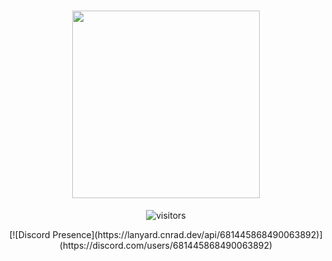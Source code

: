 <p>
  <h1 align="center"><img align="center" height="300" src="https://user-images.githubusercontent.com/62818208/105779190-1d723f80-5f6e-11eb-8069-3222ccefc988.gif"/></h2>
</p>

<p>

<p align="center">
    <img align="center" alt="visitors" src="https://gpvc.arturio.dev/akira-trinity" />
</p>

<p align="center">
  [![Discord Presence](https://lanyard.cnrad.dev/api/681445868490063892)](https://discord.com/users/681445868490063892)
</p>
